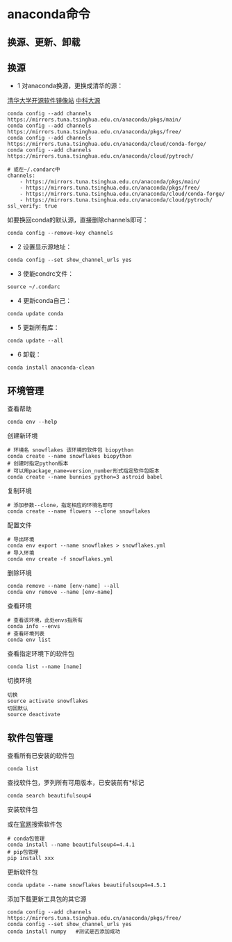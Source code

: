 # anaconda命令
## 换源、更新、卸载
## 换源
* 1 对anaconda换源，更换成清华的源：

[清华大学开源软件镜像站](mirrors.tuna.tsinghua.edu.cn)
[中科大源](mirrors.ustc.edu.cn)

```
conda config --add channels https://mirrors.tuna.tsinghua.edu.cn/anaconda/pkgs/main/
conda config --add channels https://mirrors.tuna.tsinghua.edu.cn/anaconda/pkgs/free/
conda config --add channels https://mirrors.tuna.tsinghua.edu.cn/anaconda/cloud/conda-forge/
conda config --add channels https://mirrors.tuna.tsinghua.edu.cn/anaconda/cloud/pytroch/

# 或在~/.condarc中
channels:
    - https://mirrors.tuna.tsinghua.edu.cn/anaconda/pkgs/main/
    - https://mirrors.tuna.tsinghua.edu.cn/anaconda/pkgs/free/
    - https://mirrors.tuna.tsinghua.edu.cn/anaconda/cloud/conda-forge/
    - https://mirrors.tuna.tsinghua.edu.cn/anaconda/cloud/pytroch/
ssl_verify: true
```

如要换回conda的默认源，直接删除channels即可：

```
conda config --remove-key channels
```

* 2 设置显示源地址：
```
conda config --set show_channel_urls yes
```
* 3 使能condrc文件：
```
source ~/.condarc
```
* 4 更新conda自己：
```
conda update conda
```
* 5 更新所有库：
```
conda update --all
```
* 6 卸载：
```
conda install anaconda-clean
```

## 环境管理
查看帮助
```
conda env --help
```
创建新环境
```
# 环境名 snowflakes 该环境的软件包 biopython
conda create --name snowflakes biopython
# 创建时指定python版本
# 可以用package_name=version_number形式指定软件包版本
conda create --name bunnies python=3 astroid babel
```
复制环境
```
# 添加参数--clone，指定相应的环境名即可
conda create --name flowers --clone snowflakes
```
配置文件
```
# 导出环境
conda env export --name snowflakes > snowflakes.yml
# 导入环境
conda env create -f snowflakes.yml
```
删除环境
```
conda remove --name [env-name] --all
conda env remove --name [env-name]
```
查看环境
```
# 查看该环境，此处envs指所有
conda info --envs
# 查看环境列表
conda env list
```
查看指定环境下的软件包
```
conda list --name [name]
```
切换环境
```
切换
source activate snowflakes
切回默认
source deactivate
```


## 软件包管理
查看所有已安装的软件包
```
conda list
```
查找软件包，罗列所有可用版本，已安装前有*标记
```
conda search beautifulsoup4
```
安装软件包

或在[官网](http://anaconda.org)搜索软件包
```
# conda包管理
conda install --name beautifulsoup4=4.4.1
# pip包管理
pip install xxx
```
更新软件包
```
conda update --name snowflakes beautifulsoup4=4.5.1
```
添加下载更新工具包的其它源
```
conda config --add channels https://mirrors.tuna.tsinghua.edu.cn/anaconda/pkgs/free/
conda config --set show_channel_urls yes
conda install numpy   #测试是否添加成功
```
